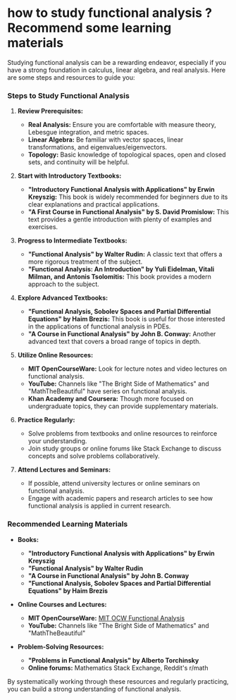 # how to study functional analysis ? Recommend some learning materials

Studying functional analysis can be a rewarding endeavor, especially if you have a strong foundation in calculus, linear algebra, and real analysis. Here are some steps and resources to guide you:

### Steps to Study Functional Analysis

1. **Review Prerequisites:**
   - **Real Analysis:** Ensure you are comfortable with measure theory, Lebesgue integration, and metric spaces.
   - **Linear Algebra:** Be familiar with vector spaces, linear transformations, and eigenvalues/eigenvectors.
   - **Topology:** Basic knowledge of topological spaces, open and closed sets, and continuity will be helpful.

2. **Start with Introductory Textbooks:**
   - **"Introductory Functional Analysis with Applications" by Erwin Kreyszig:** This book is widely recommended for beginners due to its clear explanations and practical applications.
   - **"A First Course in Functional Analysis" by S. David Promislow:** This text provides a gentle introduction with plenty of examples and exercises.

3. **Progress to Intermediate Textbooks:**
   - **"Functional Analysis" by Walter Rudin:** A classic text that offers a more rigorous treatment of the subject.
   - **"Functional Analysis: An Introduction" by Yuli Eidelman, Vitali Milman, and Antonis Tsolomitis:** This book provides a modern approach to the subject.

4. **Explore Advanced Textbooks:**
   - **"Functional Analysis, Sobolev Spaces and Partial Differential Equations" by Haim Brezis:** This book is useful for those interested in the applications of functional analysis in PDEs.
   - **"A Course in Functional Analysis" by John B. Conway:** Another advanced text that covers a broad range of topics in depth.

5. **Utilize Online Resources:**
   - **MIT OpenCourseWare:** Look for lecture notes and video lectures on functional analysis.
   - **YouTube:** Channels like "The Bright Side of Mathematics" and "MathTheBeautiful" have series on functional analysis.
   - **Khan Academy and Coursera:** Though more focused on undergraduate topics, they can provide supplementary materials.

6. **Practice Regularly:**
   - Solve problems from textbooks and online resources to reinforce your understanding.
   - Join study groups or online forums like Stack Exchange to discuss concepts and solve problems collaboratively.

7. **Attend Lectures and Seminars:**
   - If possible, attend university lectures or online seminars on functional analysis.
   - Engage with academic papers and research articles to see how functional analysis is applied in current research.

### Recommended Learning Materials

- **Books:**
  - **"Introductory Functional Analysis with Applications" by Erwin Kreyszig**
  - **"Functional Analysis" by Walter Rudin**
  - **"A Course in Functional Analysis" by John B. Conway**
  - **"Functional Analysis, Sobolev Spaces and Partial Differential Equations" by Haim Brezis**

- **Online Courses and Lectures:**
  - **MIT OpenCourseWare:** [MIT OCW Functional Analysis](https://ocw.mit.edu)
  - **YouTube:** Channels like "The Bright Side of Mathematics" and "MathTheBeautiful"

- **Problem-Solving Resources:**
  - **"Problems in Functional Analysis" by Alberto Torchinsky**
  - **Online forums:** Mathematics Stack Exchange, Reddit's r/math

By systematically working through these resources and regularly practicing, you can build a strong understanding of functional analysis.
